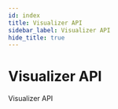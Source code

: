 ```yaml
---
id: index
title: Visualizer API
sidebar_label: Visualizer API
hide_title: true
---
```


# Visualizer API

Visualizer API
